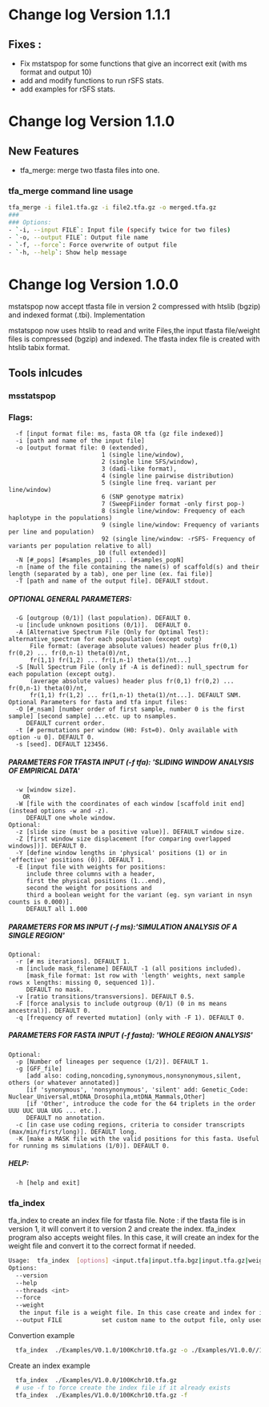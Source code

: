 # Change log Version 1.1.1
## Fixes :
* Fix mstatspop for some functions that give an incorrect exit (with ms format and output 10) 
* add and modify functions to run rSFS stats.
* add examples for rSFS stats.

# Change log Version 1.1.0

## New Features
- tfa_merge: merge two tfasta files into one.
### tfa_merge command line usage
```bash
tfa_merge -i file1.tfa.gz -i file2.tfa.gz -o merged.tfa.gz
###
### Options:
- `-i, --input FILE`: Input file (specify twice for two files)
- `-o, --output FILE`: Output file name
- `-f, --force`: Force overwrite of output file
- `-h, --help`: Show help message
```


# Change log Version 1.0.0

mstatspop now accept tfasta file in version 2 compressed with htslib (bgzip) and indexed format (.tbi).
Implementation

mstatspop now uses htslib to read and write Files,the input tfasta file/weight files is compressed (bgzip) and indexed. The tfasta index file is created with htslib tabix format.

## Tools inlcudes
### msstatspop
### Flags:
      -f [input format file: ms, fasta OR tfa (gz file indexed)]
      -i [path and name of the input file]
      -o [output format file: 0 (extended),
                              1 (single line/window),
                              2 (single line SFS/window),
                              3 (dadi-like format),
                              4 (single line pairwise distribution)
                              5 (single line freq. variant per line/window)
                              6 (SNP genotype matrix)
                              7 (SweepFiinder format -only first pop-)
                              8 (single line/window: Frequency of each haplotype in the populations)
                              9 (single line/window: Frequency of variants per line and population)
                              92 (single line/window: -rSFS- Frequency of variants per population relative to all)
                             10 (full extended)]
      -N [#_pops] [#samples_pop1] ... [#samples_popN]
      -n [name of the file containing the name(s) of scaffold(s) and their length (separated by a tab), one per line (ex. fai file)]
      -T [path and name of the output file]. DEFAULT stdout.
##### OPTIONAL GENERAL PARAMETERS:
      -G [outgroup (0/1)] (last population). DEFAULT 0.
      -u [include unknown positions (0/1)].  DEFAULT 0.
      -A [Alternative Spectrum File (Only for Optimal Test): alternative_spectrum for each population (except outg)
          File format: (average absolute values) header plus fr(0,1) fr(0,2) ... fr(0,n-1) theta(0)/nt,
          fr(1,1) fr(1,2) ... fr(1,n-1) theta(1)/nt...]
      -S [Null Spectrum File (only if -A is defined): null_spectrum for each population (except outg).
          (average absolute values) header plus fr(0,1) fr(0,2) ... fr(0,n-1) theta(0)/nt,
          fr(1,1) fr(1,2) ... fr(1,n-1) theta(1)/nt...]. DEFAULT SNM.
    Optional Parameters for fasta and tfa input files:
      -O [#_nsam] [number order of first sample, number 0 is the first sample] [second sample] ...etc. up to nsamples.
         DEFAULT current order.
      -t [# permutations per window (H0: Fst=0). Only available with option -u 0]. DEFAULT 0.
      -s [seed]. DEFAULT 123456.
##### PARAMETERS FOR TFASTA INPUT (-f tfa): 'SLIDING WINDOW ANALYSIS OF EMPIRICAL DATA'
      -w [window size].
        OR
      -W [file with the coordinates of each window [scaffold init end] (instead options -w and -z).
         DEFAULT one whole window.
    Optional:
      -z [slide size (must be a positive value)]. DEFAULT window size.
      -Z [first window size displacement [for comparing overlapped windows])]. DEFAULT 0.
      -Y [define window lengths in 'physical' positions (1) or in 'effective' positions (0)]. DEFAULT 1.
      -E [input file with weights for positions:
         include three columns with a header,
         first the physical positions (1...end),
         second the weight for positions and
         third a boolean weight for the variant (eg. syn variant in nsyn counts is 0.000)].
         DEFAULT all 1.000
##### PARAMETERS FOR MS INPUT (-f ms):'SIMULATION ANALYSIS OF A SINGLE REGION'
    Optional:
      -r [# ms iterations]. DEFAULT 1.
      -m [include mask_filename] DEFAULT -1 (all positions included).
         [mask_file format: 1st row with 'length' weights, next sample rows x lengths: missing 0, sequenced 1)].
         DEFAULT no mask.
      -v [ratio transitions/transversions]. DEFAULT 0.5.
      -F [force analysis to include outgroup (0/1) (0 in ms means ancestral)]. DEFAULT 0.
      -q [frequency of reverted mutation] (only with -F 1). DEFAULT 0.
##### PARAMETERS FOR FASTA INPUT (-f fasta): 'WHOLE REGION ANALYSIS'
    Optional:
      -p [Number of lineages per sequence (1/2)]. DEFAULT 1.
      -g [GFF_file]
         [add also: coding,noncoding,synonymous,nonsynonymous,silent, others (or whatever annotated)]
         [if 'synonymous', 'nonsynonymous', 'silent' add: Genetic_Code: Nuclear_Universal,mtDNA_Drosophila,mtDNA_Mammals,Other]
         [if 'Other', introduce the code for the 64 triplets in the order UUU UUC UUA UUG ... etc.].
         DEFAULT no annotation.
      -c [in case use coding regions, criteria to consider transcripts (max/min/first/long)]. DEFAULT long.
      -K [make a MASK file with the valid positions for this fasta. Useful for running ms simulations (1/0)]. DEFAULT 0.
##### HELP:
      -h [help and exit]

### tfa_index
tfa_index to create an index file for tfasta file.
Note : if the tfasta file is in version 1, it will convert it to version 2 and create the index.
tfa_index program also accepts weight files. In this case, it will create an index for the weight file and convert it to the correct format if needed.

```bash
Usage:  tfa_index  [options] <input.tfa|input.tfa.bgz|input.tfa.gz|weights.txt|weights.txt.gz>
Options:
  --version
  --help
  --threads <int>
  --force
  --weight
   the input file is a weight file. In this case create and index for it. and convert it to the correct format
  --output FILE           set custom name to the output file, only used when converting from TFAv1 to TFAv2 or compressing the input file
```
Convertion example
```bash
  tfa_index  ./Examples/V0.1.0/100Kchr10.tfa.gz -o ./Examples/V1.0.0//100Kchr10.tfa.gz
```
Create an index example
```bash
  tfa_index  ./Examples/V1.0.0/100Kchr10.tfa.gz
  # use -f to force create the index file if it already exists
  tfa_index  ./Examples/V1.0.0/100Kchr10.tfa.gz -f
```